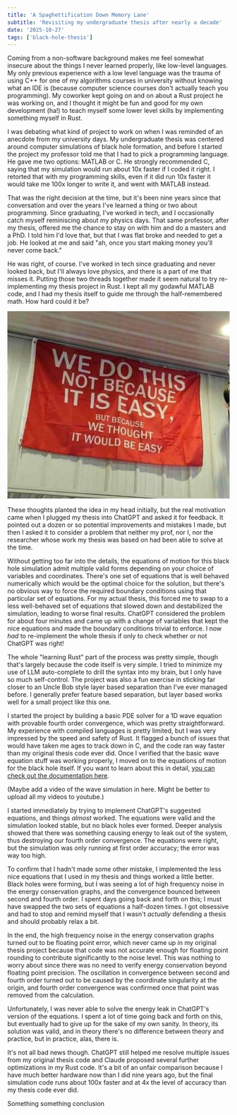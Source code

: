 ```yaml
---
title: 'A Spaghettification Down Memory Lane'
subtitle: 'Revisiting my undergraduate thesis after nearly a decade'
date: '2025-10-27'
tags: ['black-hole-thesis']
---
```


Coming from a non-software background makes me feel somewhat insecure about the things I never learned properly, like low-level languages. My only previous experience with a low level language was the trauma of using C++ for one of my algorithms courses in university without knowing what an IDE is (because computer science courses don't actually teach you programming). My coworker kept going on and on about a Rust project he was working on, and I thought it might be fun and good for my own development (ha!) to teach myself some lower level skills by implementing something myself in Rust.

I was debating what kind of project to work on when I was reminded of an anecdote from my university days. My undergraduate thesis was centered around computer simulations of black hole formation, and before I started the project my professor told me that I had to pick a programming language. He gave me two options: MATLAB or C. He strongly recommended C, saying that my simulation would run about 10x faster if I coded it right. I retorted that with my programming skills, even if it did run 10x faster it would take me 100x longer to write it, and went with MATLAB instead.

That was the right decision at the time, but it's been nine years since that conversation and over the years I've learned a thing or two about programming. Since graduating, I've worked in tech, and I occasionally catch myself reminiscing about my physics days. That same professor, after my thesis, offered me the chance to stay on with him and do a masters and a PhD. I told him I'd love that, but that I was flat broke and needed to get a job. He looked at me and said "ah, once you start making money you'll never come back."

He was right, of course. I've worked in tech since graduating and never looked back, but I'll always love physics, and there is a part of me that misses it. Putting those two threads together made it seem natural to try re-implementing my thesis project in Rust. I kept all my godawful MATLAB code, and I had my thesis itself to guide me through the half-remembered math. How hard could it be?

![We do this, not because it is easy, but because we thought it would be easy](../../../images/blog/2025/black-hole-thesis/thought-it-would-be-easy.jpg)

These thoughts planted the idea in my head initially, but the real motivation came when I plugged my thesis into ChatGPT and asked it for feedback. It pointed out a dozen or so potential improvements and mistakes I made, but then I asked it to consider a problem that neither my prof, nor I, nor the researcher whose work my thesis was based on had been able to solve at the time.

Without getting too far into the details, the equations of motion for this black hole simulation admit multiple valid forms depending on your choice of variables and coordinates. There's one set of equations that is well behaved numerically which would be the optimal choice for the solution, but there's no obvious way to force the required boundary conditions using that particular set of equations. For my actual thesis, this forced me to swap to a less well-behaved set of equations that slowed down and destabilized the simulation, leading to worse final results. ChatGPT considered the problem for about four minutes and came up with a change of variables that kept the nice equations and made the boundary conditions trivial to enforce. I now _had_ to re-implement the whole thesis if only to check whether or not ChatGPT was right!

The whole "learning Rust" part of the process was pretty simple, though that's largely because the code itself is very simple. I tried to minimize my use of LLM auto-complete to drill the syntax into my brain, but I only have so much self-control. The project was also a fun exercise in sticking far closer to an Uncle Bob style layer based separation than I've ever managed before. I generally prefer feature based separation, but layer based works well for a small project like this one.

I started the project by building a basic PDE solver for a 1D wave equation with provable fourth order convergence, which was pretty straightforward. My experience with compiled languages is pretty limited, but I was very impressed by the speed and safety of Rust. It flagged a bunch of issues that would have taken me ages to track down in C, and the code ran way faster than my original thesis code ever did. Once I verified that the basic wave equation stuff was working properly, I moved on to the equations of motion for the black hole itself. If you want to learn about this in detail, [you can check out the documentation here](https://github.com/clambro/black-hole-thesis/blob/main/docs/description.md).

(Maybe add a video of the wave simulation in here. Might be better to upload all my videos to youtube.)

I started immediately by trying to implement ChatGPT's suggested equations, and things _almost_ worked. The equations were valid and the simulation looked stable, but no black holes ever formed. Deeper analysis showed that there was something causing energy to leak out of the system, thus destroying our fourth order convergence. The equations were right, but the simulation was only running at first order accuracy; the error was way too high.

To confirm that I hadn't made some other mistake, I implemented the less nice equations that I used in my thesis and things worked a little better. Black holes were forming, but I was seeing a lot of high frequency noise in the energy conservation graphs, and the convergence bounced between second and fourth order. I spent days going back and forth on this; I must have swapped the two sets of equations a half-dozen times. I got obsessive and had to stop and remind myself that I wasn't _actually_ defending a thesis and should probably relax a bit.

In the end, the high frequency noise in the energy conservation graphs turned out to be floating point error, which never came up in my original thesis project because that code was not accurate enough for floating point rounding to contribute significantly to the noise level. This was nothing to worry about since there was no need to verify energy conservation beyond floating point precision. The oscillation in convergence between second and fourth order turned out to be caused by the coordinate singularity at the origin, and fourth order convergence was confirmed once that point was removed from the calculation.

Unfortunately, I was never able to solve the energy leak in ChatGPT's version of the equations. I spent a lot of time going back and forth on this, but eventually had to give up for the sake of my own sanity. In theory, its solution was valid, and in theory there's no difference between theory and practice, but in practice, alas, there is.

It's not all bad news though. ChatGPT still helped me resolve multiple issues from my original thesis code and Claude proposed several further optimizations in my Rust code. It's a bit of an unfair comparison because I have much better hardware now than I did nine years ago, but the final simulation code runs about 100x faster and at 4x the level of accuracy than my thesis code ever did.

Something something conclusion

